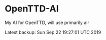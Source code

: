 # OpenTTD-AI
My AI for OpenTTD, will use primarily air

Latest backup: Sun Sep 22 19:27:01 UTC 2019
